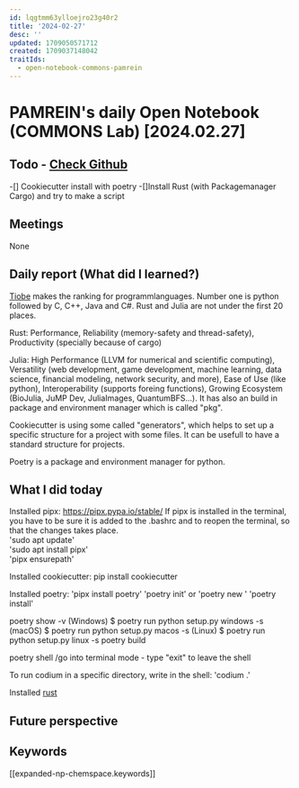 ```yaml
---
id: lqgtmm63ylloejro23g40r2
title: '2024-02-27'
desc: ''
updated: 1709050571712
created: 1709037148042
traitIds:
  - open-notebook-commons-pamrein
---
```


# PAMREIN's daily Open Notebook (COMMONS Lab) [2024.02.27]

## Todo - [Check Github](https://github.com/orgs/commons-research/projects/2/views/1)
-[] Cookiecutter install with poetry
-[]Install Rust (with Packagemanager Cargo) and try to make a script


## Meetings
None


## Daily report (What did I learned?)
[Tiobe](https://www.tiobe.com/tiobe-index/) makes the ranking for programmlanguages.
Number one is python followed by C, C++, Java and C#. Rust and Julia are not under the first 20 places.

Rust: Performance, Reliability (memory-safety and thread-safety), Productivity (specially because of cargo)

Julia: High Performance (LLVM for numerical and scientific computing), Versatility (web development, game development, machine learning, data science, financial modeling, network security, and more), Ease of Use (like python), Interoperability (supports foreing functions), Growing Ecosystem (BioJulia, JuMP Dev, JuliaImages, QuantumBFS...). It has also an build in package and environment manager which is called "pkg".

Cookiecutter is using some called "generators", which helps to set up a specific structure for a project with some files.
It can be usefull to have a standard structure for projects. 

Poetry is a package and environment manager for python.


## What I did today
Installed pipx: https://pipx.pypa.io/stable/
If pipx is installed in the terminal, you have to be sure it is added to the .bashrc and to reopen the terminal, so that the changes takes place.  
'sudo apt update'  
'sudo apt install pipx'  
'pipx ensurepath'  


Installed cookiecutter: 
pip install cookiecutter

Installed poetry: 
'pipx install poetry'
'poetry init' or 'poetry new <projectname>'
'poetry install'

poetry show -v
(Windows) $ poetry run python setup.py windows -s
(macOS)   $ poetry run python setup.py macos -s
(Linux)   $ poetry run python setup.py linux -s
poetry build

poetry shell /go into terminal mode - type "exit" to leave the shell

To run codium in a specific directory, write in the shell: 'codium .'
 

Installed [rust](https://www.rust-lang.org/tools/install)



## Future perspective



## Keywords
[[expanded-np-chemspace.keywords]]
